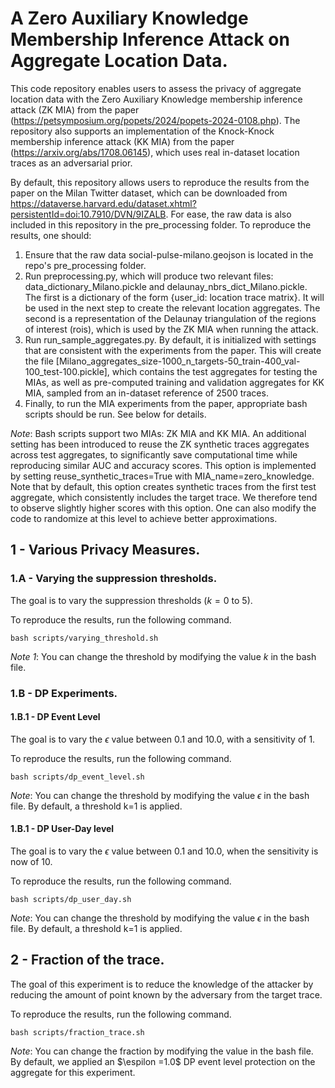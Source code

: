 # A Zero Auxiliary Knowledge Membership Inference Attack on Aggregate Location Data.

This code repository enables users to assess the privacy of aggregate location data with the Zero Auxiliary Knowledge
membership inference attack (ZK MIA) from the paper (https://petsymposium.org/popets/2024/popets-2024-0108.php). The
repository also supports an implementation of the Knock-Knock membership inference attack (KK MIA) from the paper
(https://arxiv.org/abs/1708.06145), which uses real in-dataset location traces as an adversarial prior.

By default, this repository allows users to reproduce the results from the paper on the Milan Twitter dataset, which can
be downloaded from https://dataverse.harvard.edu/dataset.xhtml?persistentId=doi:10.7910/DVN/9IZALB. For ease, the raw
data is also included in this repository in the pre_processing folder. To reproduce the results, one should:

1. Ensure that the raw data social-pulse-milano.geojson is located in the repo's pre_processing folder.
2. Run preprocessing.py, which will produce two relevant files: data_dictionary_Milano.pickle and
   delaunay_nbrs_dict_Milano.pickle. The first is a dictionary of the form {user_id: location trace matrix}. It will be
   used in the next step to create the relevant location aggregates. The second is a representation of the Delaunay
   triangulation of the regions of interest (rois), which is used by the ZK MIA when running the attack.
3. Run run_sample_aggregates.py. By default, it is initialized with settings that are consistent with the experiments
   from the paper. This will create the
   file [Milano_aggregates_size-1000_n_targets-50_train-400_val-100_test-100.pickle], which contains the test aggregates
   for testing the MIAs, as well as pre-computed training and validation aggregates for KK MIA, sampled from an
   in-dataset reference of 2500 traces.
4. Finally, to run the MIA experiments from the paper, appropriate bash scripts should be run. See below for details.

*Note*: Bash scripts support two MIAs: ZK MIA and KK MIA. An additional setting has been introduced to reuse the ZK
synthetic traces aggregates across test aggregates, to significantly save computational time while reproducing similar
AUC and accuracy scores. This option is implemented by setting reuse_synthetic_traces=True with
MIA_name=zero_knowledge. Note that by default, this option creates synthetic traces from the first test aggregate, which
consistently includes the target trace. We therefore tend to observe slightly higher scores with this option. One can 
also modify the code to randomize at this level to achieve better approximations.

## 1 - Various Privacy Measures.

### 1.A - Varying the suppression thresholds.

The goal is to vary the suppression thresholds ($k=0$ to $5$).

To reproduce the results, run the following command.

```
bash scripts/varying_threshold.sh 
```

*Note 1*: You can change the threshold by modifying the value $k$ in the bash file.


### 1.B - DP Experiments.

#### 1.B.1 - DP Event Level

The goal is to vary the $\epsilon$ value between 0.1 and 10.0, with a sensitivity of 1.

To reproduce the results, run the following command.

```
bash scripts/dp_event_level.sh 
```

*Note*: You can change the threshold by modifying the value $\epsilon$ in the bash file. By default, a threshold k=1
is applied.


#### 1.B.1 - DP User-Day level

The goal is to vary the $\epsilon$ value between 0.1 and 10.0, when the sensitivity is now of 10.

To reproduce the results, run the following command.

```
bash scripts/dp_user_day.sh 
```

*Note*: You can change the threshold by modifying the value $\epsilon$ in the bash file. By default, a threshold k=1
is applied.


## 2 - Fraction of the trace.

The goal of this experiment is to reduce the knowledge of the attacker by reducing the amount of point known by the
adversary from the target trace.

To reproduce the results, run the following command.

```
bash scripts/fraction_trace.sh 
```

*Note*: You can change the fraction by modifying the value in the bash file. By default, we applied an $\espilon =1.0$
DP event level protection on the aggregate for this experiment.



